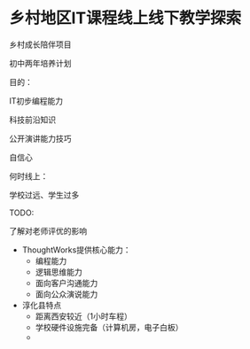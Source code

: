 # 乡村地区IT课程线上线下教学探索



乡村成长陪伴项目

初中两年培养计划

目的：

IT初步编程能力

科技前沿知识

公开演讲能力技巧

自信心



何时线上：

学校过远、学生过多



TODO:

了解对老师评优的影响



* ThoughtWorks提供核心能力：
  * 编程能力
  * 逻辑思维能力
  * 面向客户沟通能力
  * 面向公众演说能力
* 淳化县特点
  * 距离西安较近（1小时车程）
  * 学校硬件设施完备（计算机房，电子白板）
  * ​